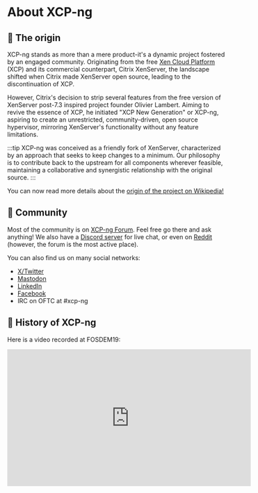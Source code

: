 # About XCP-ng

## 🌱 The origin

XCP-ng stands as more than a mere product-it's a dynamic project fostered by an engaged community. Originating from the free [Xen Cloud Platform](https://wiki.xen.org/wiki/XCP_Overview) (XCP) and its commercial counterpart, Citrix XenServer, the landscape shifted when Citrix made XenServer open source, leading to the discontinuation of XCP.

However, Citrix's decision to strip several features from the free version of XenServer post-7.3 inspired project founder Olivier Lambert. Aiming to revive the essence of XCP, he initiated "XCP New Generation" or XCP-ng, aspiring to create an unrestricted, community-driven, open source hypervisor, mirroring XenServer's functionality without any feature limitations.

:::tip
XCP-ng was conceived as a friendly fork of XenServer, characterized by an approach that seeks to keep changes to a minimum. Our philosophy is to contribute back to the upstream for all components wherever feasible, maintaining a collaborative and synergistic relationship with the original source.
:::

You can now read more details about the [origin of the project on Wikipedia!](https://en.wikipedia.org/wiki/XCP-ng)

## 💬 Community

Most of the community is on [XCP-ng Forum](https://xcp-ng.org/forum). Feel free go there and ask anything! We also have a [Discord server](https://discord.gg/Hr98F6wRvx) for live chat, or even on [Reddit](https://www.reddit.com/r/xcpng/) (however, the forum is the most active place).

You can also find us on many social networks:
* [X/Twitter](https://twitter.com/xcpng)
* [Mastodon](https://social.vates.tech/@xcpng)
* [LinkedIn](https://www.linkedin.com/company/vates-sas)
* [Facebook](https://www.facebook.com/XCPng)
* IRC on OFTC at #xcp-ng


## 📜 History of XCP-ng

Here is a video recorded at FOSDEM19:

<iframe width="560" height="315" src="https://www.youtube.com/embed/VpGC5zuLjSs" frameborder="0" allow="accelerometer; autoplay; encrypted-media; gyroscope; picture-in-picture" allowfullscreen></iframe>
